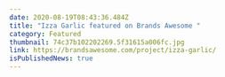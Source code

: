 ```yaml
---
date: 2020-08-19T08:43:36.484Z
title: "Izza Garlic featured on Brands Awesome "
category: Featured
thumbnail: 74c37b102202269.5f31615a006fc.jpg
link: https://brandsawesome.com/project/izza-garlic/
isPublishedNews: true
---
```

